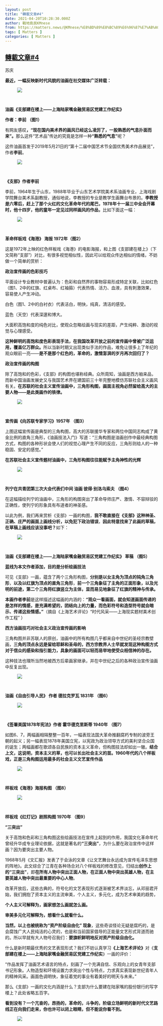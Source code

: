 ```yaml
---
layout: post
title: "轉載文章#4"
date: 2021-04-20T10:28:30.000Z
author: 戰地島民KMnese
from: https://matters.news/@KMnese/%E8%BD%89%E8%BC%89%E6%96%87%E7%AB%A0-4-bafyreicciqgvreveuthzftrl4hfty7y3vne256tlpq3mota7omyv3vpta4
tags: [ Matters ]
categories: [ Matters ]
---
```

<!--1618914510000-->
[轉載文章#4](https://matters.news/@KMnese/%E8%BD%89%E8%BC%89%E6%96%87%E7%AB%A0-4-bafyreicciqgvreveuthzftrl4hfty7y3vne256tlpq3mota7omyv3vpta4)
------

<div>
<p>苏庆</p><p><strong>最近，一幅反映新时代风貌的油画在社交媒体广泛转载：</strong></p><figure class="image"><img src="https://assets.matters.news/embed/6cf125b5-2b1e-4ade-ae4c-86d6304e650b.jpeg" data-asset-id="6cf125b5-2b1e-4ade-ae4c-86d6304e650b" referrerpolicy="no-referrer"><figcaption><span></span></figcaption></figure><p><br></p><p><strong>油画《支部建在楼上——上海陆家嘴金融贸易区党建工作纪实》</strong></p><p><strong>作者：李前 （图1）</strong></p><p>有网友感叹<strong>，“现在国内美术界的画风已经这么凌厉了，一股熟悉的气息扑面而来”。</strong>那么这件“艺术品”传达的究竟是怎样一种<strong>“熟悉的气息”</strong>呢？</p><p>这件油画首发于2019年5月21日的“第十二届中国艺术节全国优秀美术作品展览”，作者<strong>李前</strong>。</p><figure class="image"><img src="https://assets.matters.news/embed/2818713a-4f1d-46ad-ac8a-79b62d9590c6.jpeg" data-asset-id="2818713a-4f1d-46ad-ac8a-79b62d9590c6" referrerpolicy="no-referrer"><figcaption><span></span></figcaption></figure><p><br></p><p><strong>《支部》作者李前</strong></p><p>李前，1964年生于山东，1988年毕业于山东艺术学院美术系油画专业，上海戏剧学院舞台美术系副教授，通俗地说，李教授的专业是教学生画舞台布景的。<strong>李教授是六零后，赶上了那个火红的文化革命年代的尾巴，1978年十一届三中全会开幕时，他十四岁，他的童年一定见过同样画风的作品，</strong>比如下面这一幅：</p><figure class="image"><img src="https://assets.matters.news/embed/66247698-aa36-434d-8ee9-03ca6cd9a7b4.jpeg" data-asset-id="66247698-aa36-434d-8ee9-03ca6cd9a7b4" referrerpolicy="no-referrer"><figcaption><span></span></figcaption></figure><p><br></p><p><strong>革命样板戏《海港》 海报 1972年（图2）</strong></p><p>这是1972年上映的红色样板戏《海港》的电影海报，和上图《支部建在楼上》（下文简称“支部”）对比，有很多视觉相似性，因此可以给观众传达相似的情绪，不妨做一个简单的赏析：</p><p><strong>政治宣传画的色彩技巧</strong></p><p>平面设计专业教材中普遍认为：色彩和自然界的事物容易形成特定关联，比如红色（图1、2中的红旗、红桌布、红袖箍）代表热情、活力、血液，具有刺激效果，容易使人产生冲动。</p><p>白色（图1、2中的白衬衣）代表洁白，明快，纯真，清洁的感受。</p><p>蓝色（天空）代表深邃和博大。</p><p>大面积高饱和度的纯色对比，使观众忽略绘画与现实的差距，产生纯粹、激动的视觉与心理感受。</p><p><strong>这种鲜明的高饱和度色彩表现手法，在我国改革开放之前的宣传画中曾被广泛运用，覆盖亿万群众。</strong>所以当新时期又出现类似手法的作品，难免让很多上了年纪的观众眼前一亮——<strong>是不是那个红色的，革命的，激情澎湃的岁月再次回归了？</strong></p><p><strong>政治宣传画的构图</strong></p><p>除了高饱和的色彩，《支部》的构图也堪称经典。众所周知，油画是西方舶来品，而新中国油画发展史又与我国艺术界在建国前三十年完整地模仿苏联社会主义画风有关。<strong>在苏联的社会主义宣传油画中，三角形构图，画面主视角必然留给高大的主要人物——是此类画作的铁律。</strong></p><figure class="image"><img src="https://assets.matters.news/embed/37c2f224-763b-418b-94e2-084199edb6d0.jpeg" data-asset-id="37c2f224-763b-418b-94e2-084199edb6d0" referrerpolicy="no-referrer"><figcaption><span></span></figcaption></figure><p><br></p><p><strong>宣传画《向苏联专家学习》1957年 （图3）</strong></p><p>上图这幅宣传画是典型的三角构图，高大的苏联援华专家和两位中国同志构成了黄金比例的直角三角形，《油画技法入门》写道：“三角构图是油画创作中最经典构图方式，构图的各种形状会使人们的视觉心理产生不同的反应，三角形则给人的一种稳固、安定的感觉。”</p><p><strong>在苏联社会主义宣传题材油画中，三角形构图往往能赋予主角神性的光辉</strong></p><figure class="image"><img src="https://assets.matters.news/embed/b9b9ea94-a915-4294-9802-fe4c57a18279.jpeg" data-asset-id="b9b9ea94-a915-4294-9802-fe4c57a18279" referrerpolicy="no-referrer"><figcaption><span></span></figcaption></figure><p><br></p><p><strong>列宁在共青团第三次大会代表们中间 油画 彼得·别洛乌索夫 （图4）</strong></p><p>在这幅描绘列宁的油画中，三角形的构图突出了革命导师庄严、激情、不容辩驳的正确性，使列宁的形象具有布道者的神圣感。</p><p>以此为例，我们再来赏析《支部》一画的构图，<strong>我不敢直接在《支部》这种神圣、正确、庄严的画面上画线分析，以免犯下政治错误</strong>，<strong>因此特意找来了此画的草稿，在草稿上画线应该没事吧？</strong>如下：</p><figure class="image"><img src="https://assets.matters.news/embed/fadeb63e-e32e-4f4f-b56b-a94511b13f82.jpeg" data-asset-id="fadeb63e-e32e-4f4f-b56b-a94511b13f82" referrerpolicy="no-referrer"><figcaption><span></span></figcaption></figure><p><br></p><p><strong>油画《支部建在楼上——上海陆家嘴金融贸易区党建工作纪实》 草稿 （图5）</strong></p><p><strong>蓝线为本文作者添加，目的是分析绘画技法</strong></p><p>可见《支部》一画，蕴含了两个三角形构图，<strong>分别是以女主角为顶点的钝角三角形</strong>，<strong>以及以红旗为顶点的直角三角形</strong>，<strong>前一个三角象征了主角的正面形象，以及光明的前途，第二个三角将红旗竖立为主体，显而易见地象征了红旗的精神与传承。</strong></p><p><strong>本画作者李前</strong>是这样描述这幅画的内涵的：<strong>“观众一看画面，就会知道画面传递的是怎样的情感，是充满希望的，团结向上的力量，而色彩符号和造型符号就会暗示、传递这些情感。”</strong>（摘自《上海艺术评论》“时代风采——上海现实题材美术创作工程” ）</p><p><strong>西方油画技巧对社会主义政治宣传画的影响</strong></p><p>三角构图并非苏联人的原创，油画中的所有构图几乎都来自中世纪的圣经宗教壁画，<strong>三角的顶点永远是留给耶稣和圣母的，西方宗教界人士早就发现这种构图方式对于信众的感染和指引能力，具象的画面可以轻而易举地使受众相信神的存在。</strong></p><p>这种技法也理所当然地被西方后辈画家继承，并在中世纪之后的各种政治宣传油画中反复出现。</p><figure class="image"><img src="https://assets.matters.news/embed/4a58a765-d063-4490-8c74-717fab814b9e.jpeg" data-asset-id="4a58a765-d063-4490-8c74-717fab814b9e" referrerpolicy="no-referrer"><figcaption><span></span></figcaption></figure><p><br></p><p><strong>油画《自由引导人民》 作者 德拉克罗瓦 1831年 （图6）</strong></p><figure class="image"><img src="https://assets.matters.news/embed/70c69999-0d86-4fb5-b726-2d30a66fb6a7.jpeg" data-asset-id="70c69999-0d86-4fb5-b726-2d30a66fb6a7" referrerpolicy="no-referrer"><figcaption><span></span></figcaption></figure><p><br></p><p><strong>《签署美国1878年宪法》作者 霍华德克里斯蒂 1940年 （图7）</strong></p><p>如图6、7，两幅画相隔整整一百年，一幅表现法国大革命推翻腐朽专制的波旁王朝的起义；另一幅表现1878年美国立宪，以宪政为政治领导方式的美利坚合众国的诞生；两幅画都在歌颂各自民族的资本主义革命，但构图技法却如出一辙。<strong>结合上文，这说明，资本主义的草，也可以长出社会主义的苗。1960年代的八个样板戏，正是三角构图运用最多的社会主义文艺宣传作品</strong></p><figure class="image"><img src="https://assets.matters.news/embed/101c7a3e-700c-49a8-92c0-6e698e53b98e.jpeg" data-asset-id="101c7a3e-700c-49a8-92c0-6e698e53b98e" referrerpolicy="no-referrer"><figcaption><span></span></figcaption></figure><p><br></p><p><strong>样板戏《海港》海报构图 （图8）</strong></p><figure class="image"><img src="https://assets.matters.news/embed/7e0ac040-059f-423a-a92c-69afac6f0e53.jpeg" data-asset-id="7e0ac040-059f-423a-a92c-69afac6f0e53" referrerpolicy="no-referrer"><figcaption><span></span></figcaption></figure><p><br></p><p><strong>样板戏《红灯记》剧照构图 1970年 （图9）</strong></p><p><strong>“三突出”</strong></p><p>关于高饱和色彩和三角构图这些绘画技法在宣传上起到的作用，我国文化革命年代曾经升华成专业理论依据，这就是著名的<strong>“三突出”</strong>，为什么要在政治宣传中这样画？因为要突出主要人物。</p><p>1968年5月《文汇报》发表了于会泳的文章《让文艺舞台永远成为宣传毛泽东思想的阵地》。此文综合了江青在各种场合对八个样板戏的修改意见，归结出<strong>创作上的“三突出”</strong>，即<strong>在所有人物中突出正面人物，在正面人物中突出英雄人物，在主要英雄人物中突出最重要的中心人物</strong>。</p><p>改革开放后，这些古典的，符号化的文艺表现形式逐渐被艺术界淡忘，从邓丽君开始，我们拥抱了资本主义的主流审美，个人主义，多元化，成为艺术审美的趋势，</p><p><strong>个人主义可解释为，画家想怎么画就怎么画。</strong></p><p><strong>审美多元化可解释为，想看什么就看什么。</strong></p><p><strong>当然，以上也被统称为“资产阶级自由化” 现象</strong>，这些奇谈怪论无疑是腐朽的，是会腐蚀广大人民纯洁的心灵的，也是和当前国家倡导的正能量文艺形式背道而驰的。所以早就有大人物号召我们：<strong>要旗帜鲜明地反对资产阶级自由化。</strong></p><p>什么是新时期最优秀的文艺表现形式？我们不妨认真学习<strong>《上海艺术评论》</strong>对《<strong>支部建在楼上——上海陆家嘴金融贸易区党建工作纪实</strong>》一画的评价：</p><p>“作品发挥了油画艺术语言的特点，刻画了一个充满自信、乐观向上的女青年支部书记形象。人物造型和环境设置力求突出个性与特点，力求真实表现新世纪青年人的精神风采。画面色调明快，象征着党的事业有着美好的明天与未来。”</p><p>那么《支部》一画的文化内涵是什么？支部为什么要建在陆家嘴的股份银行的写字楼上？此处省略五百字。</p><p><strong>看到没有？一个亢奋的，昂扬的，革命的，斗争的，阶级立场鲜明的新时代文艺路线正在向我们走来，你也许可以闭上眼睛，但不能说你看不到。</strong></p><figure class="image"><img src="https://assets.matters.news/embed/cade9586-16d9-48ce-af3d-74049b5c9792.jpeg" data-asset-id="cade9586-16d9-48ce-af3d-74049b5c9792" referrerpolicy="no-referrer"><figcaption><span></span></figcaption></figure><p><br></p><p><br></p>
</div>
